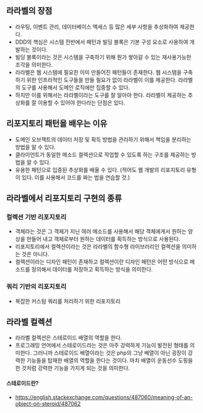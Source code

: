 ## 라라벨의 장점
- 라우팅, 이벤트 관리, 데이터베이스 엑세스 등 많은 세부 사항을 추상화하여 제공한다.
- DDD의 핵심은 시스템 전반에서 패턴과 빌딩 블록은 기본 구성 요소로 사용하여 개발하는 것이다.
- 빌딩 블록이라는 것은 시스템을 구축하기 위해 뭔가 쌓아갈 수 있는 재사용가능한 조각을 의미한다.
- 라라벨은 웹 시스템에 필요한 이미 만들어진 패턴들이 존재한다. 웹 시스템을 구축하기 위한 인프라적인 도구들을 만들 필요가 없이 라라벨이 이를 제공한다. 라라벨의 도구를 사용해서 도메인 로직에만 집중할 수 있다.
- 하지만 이를 위해서는 라라벨이라는 도구를 잘 알아야 한다. 라라벨이 제공하는 추상화를 잘 이용할 수 있어야 한다라는 단점은 있다.

## 리포지토리 패턴을 배우는 이유
- 도메인 오브젝트의 데이터 저장 및 획득 방법을 관리하기 위해서 책임을 분리하는 방법을 알 수 있다.
- 클라이언트가 동일한 메소드 컬렉션으로 작업할 수 있도록 하는 구조를 제공하는 방법을 알 수 있다.
- 유용한 패턴으로 입증된 추상화를 배울 수 있다. (적어도 웹 개발의 리포지토리 유형이 있다. 이를 사용해서 코드를 짜는 법을 연습할 것.)

## 라라벨에서 리포지토리 구현의 종류
### 컬렉션 기반 리포지토리
- 객체라는 것은 그 객체가 지닌 여러 메소드를 사용해서 해당 객체에게서 원하는 양상을 만들어 내고 객체로부터 원하는 데이터를 획득하는 방식으로 사용된다.
- 리포지토리에서 컬렉션이라는 것은 라라벨의 함수형 라이브러리인 컬렉션을 의미하는 것은 아니다.
- 컬렉션이라는 디자인 패턴이 존재하고 컬렉션이란 디자인 패턴은 어떤 방식으로 메소드를 정의해서 데이터를 저장하고 획득하는 방식을 의미한다.

### 쿼리 기반의 리포지토리
- 복잡한 커스텀 쿼리를 처리하기 위한 리포지토리

## 라라벨 컬렉션
- 라라벨 컬렉션은 스테로이드 배열의 역할을 한다.
- 프로그래밍 언어에서 스테로이드라는 것은 아주 강력하게 기능이 발전된 형태를 의미한다. 그러니까 스테로이드 배열이라는 것은 php의 그냥 배열이 아닌 굉장이 강력한 기능들을 탑재한 배열의 역할을 한다는 것이다. 마치 배열이 운동선수 도핑을 한 것처럼 강력한 기능을 가지게 되는 것을 의미한다.

#### 스테로이드란? 
- https://english.stackexchange.com/questions/487060/meaning-of-an-object-on-steroid/487062



